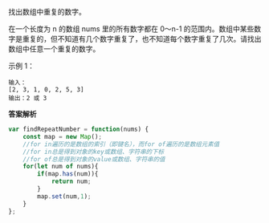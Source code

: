 找出数组中重复的数字。


在一个长度为 n 的数组 nums 里的所有数字都在 0～n-1 的范围内。数组中某些数字是重复的，但不知道有几个数字重复了，也不知道每个数字重复了几次。请找出数组中任意一个重复的数字。

示例 1：

```
输入：
[2, 3, 1, 0, 2, 5, 3]
输出：2 或 3 
```

**答案解析**

```js
var findRepeatNumber = function(nums) {
    const map = new Map();
    //for in遍历的是数组的索引（即键名），而for of遍历的是数组元素值
    //for in总是得到对象的key或数组、字符串的下标
    //for of总是得到对象的value或数组、字符串的值
    for(let num of nums){
        if(map.has(num)){
            return num;
        }
        map.set(num,1);
    }
};
```

